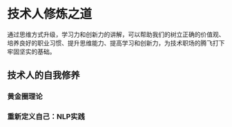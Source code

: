 # 技术人修炼之道

通过思维方式升级，学习力和创新力的讲解，可以帮助我们的树立正确的价值观、培养良好的职业习惯、提升思维能力、提高学习和创新力，为技术职场的腾飞打下牢固坚实的基础。

## 技术人的自我修养

### 黄金圈理论

### 重新定义自己：NLP实践
